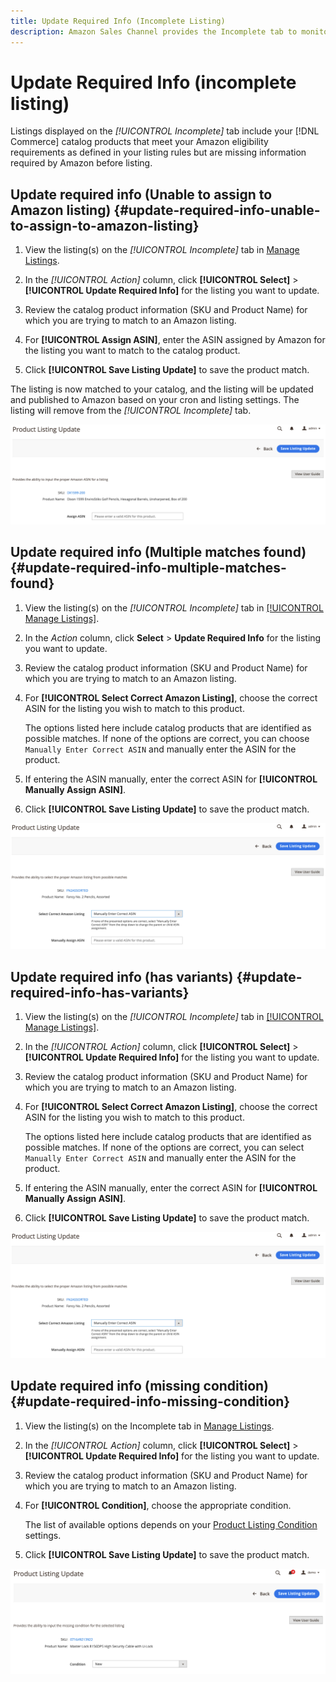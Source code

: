 ```yaml
---
title: Update Required Info (Incomplete Listing)
description: Amazon Sales Channel provides the Incomplete tab to monitor Commerce catalog products that are missing information required by Amazon.
---
```


# Update Required Info (incomplete listing)

Listings displayed on the _[!UICONTROL Incomplete]_ tab include your [!DNL Commerce] catalog products that meet your Amazon eligibility requirements as defined in your listing rules but are missing information required by Amazon before listing.

## Update required info (Unable to assign to Amazon listing) {#update-required-info-unable-to-assign-to-amazon-listing}

1. View the listing(s) on the _[!UICONTROL Incomplete]_ tab in [Manage Listings](./managing-product-listings.md).

1. In the _[!UICONTROL Action]_ column, click **[!UICONTROL Select]** > **[!UICONTROL Update Required Info]** for the listing you want to update.

1. Review the catalog product information (SKU and Product Name) for which you are trying to match to an Amazon listing.

1. For **[!UICONTROL Assign ASIN]**, enter the ASIN assigned by Amazon for the listing you want to match to the catalog product.

1. Click **[!UICONTROL Save Listing Update]** to save the product match.

The listing is now matched to your catalog, and the listing will be updated and published to Amazon based on your cron and listing settings. The listing will remove from the _[!UICONTROL Incomplete]_ tab.

![Manually assign ASIN for no listing match](assets/amazon-listing-update-assign-asin.png)

## Update required info (Multiple matches found) {#update-required-info-multiple-matches-found}

1. View the listing(s) on the _[!UICONTROL Incomplete]_ tab in [[!UICONTROL Manage Listings]](./managing-product-listings.md).

1. In the _Action_ column, click **Select** > **Update Required Info** for the listing you want to update.

1. Review the catalog product information (SKU and Product Name) for which you are trying to match to an Amazon listing.

1. For **[!UICONTROL Select Correct Amazon Listing]**, choose the correct ASIN for the listing you wish to match to this product.

   The options listed here include catalog products that are identified as possible matches. If none of the options are correct, you can choose `Manually Enter Correct ASIN` and manually enter the ASIN for the product.

1. If entering the ASIN manually, enter the correct ASIN for **[!UICONTROL Manually Assign ASIN]**.

1. Click **[!UICONTROL Save Listing Update]** to save the product match.

![Manually select ASIN from multiple possible matches](assets/amazon-listing-update-multiple-matches.png)

## Update required info (has variants) {#update-required-info-has-variants}

1. View the listing(s) on the _[!UICONTROL Incomplete]_ tab in [[!UICONTROL Manage Listings]](./managing-product-listings.md).

1. In the _[!UICONTROL Action]_ column, click **[!UICONTROL Select]** > **[!UICONTROL Update Required Info]** for the listing you want to update.

1. Review the catalog product information (SKU and Product Name) for which you are trying to match to an Amazon listing.

1. For **[!UICONTROL Select Correct Amazon Listing]**, choose the correct ASIN for the listing you wish to match to this product.

   The options listed here include catalog products that are identified as possible matches. If none of the options are correct, you can select `Manually Enter Correct ASIN` and manually enter the ASIN for the product.

1. If entering the ASIN manually, enter the correct ASIN for **[!UICONTROL Manually Assign ASIN]**.

1. Click **[!UICONTROL Save Listing Update]** to save the product match.

![Manually select ASIN from possible variant matches](assets/amazon-listing-update-multiple-matches.png)

## Update required info (missing condition) {#update-required-info-missing-condition}

1. View the listing(s) on the Incomplete tab in [Manage Listings](./managing-product-listings.md).

1. In the _[!UICONTROL Action]_ column, click **[!UICONTROL Select]** > **[!UICONTROL Update Required Info]** for the listing you want to update.

1. Review the catalog product information (SKU and Product Name) for which you are trying to match to an Amazon listing.

1. For **[!UICONTROL Condition]**, choose the appropriate condition.

   The list of available options depends on your [Product Listing Condition](./product-listing-condition.md) settings.

1. Click **[!UICONTROL Save Listing Update]** to save the product match.

![Manually update missing condition](assets/amazon-update-listing-missing-condition.png)
